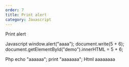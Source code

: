 ```yaml
---
order: 7
title: Print alert
category: Javascript
---
```


Print alert

Javascript   window.alert("aaaa");
               document.write(5 + 6);
document.getElementById("demo").innerHTML = 5 + 6;

Php   echo "aaaaaa";
        print "aaaaaaa";
Html   aaaaaaaa
